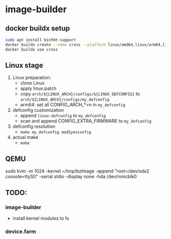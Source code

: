# image-builder

## docker buildx setup
```sh
sudo apt install binfmt-support
docker buildx create --name cross --platform linux/amd64,linux/arm64,linux/arm/v7,linux/arm/v6
docker buildx use cross
```

## Linux stage
1. Linux preparation:
   - clone Linux
   - apply linux.patch
   - copy `arch/${LINUX_ARCH}/configs/${LINUX_DEFCONFIG}` to `arch/${LINUX_ARCH}/configs/my_defconfig`   
   - arm64: set all CONFIG_ARCH_*=n in `my_defconfig`
2. defconfig customization
   - append `linux-defconfig` to `my_defconfig`
   - scan and append CONFIG_EXTRA_FIRMWARE to `my_defconfig`
3. defconfig resolution
   - `make my_defconfig mod2yesconfig`
4. actual make
   - `make`

## QEMU
sudo kvm -m 1024 -kernel ~/tmp/bzImage -append "root=/dev/sda2 console=ttyS0" -serial stdio -display none -hda /dev/mmcblk0

## TODO:

### image-builder
- install kernel modules to fs

### device.farm

